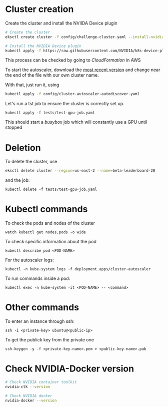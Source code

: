 # Cluster creation

Create the cluster and install the NVIIDA Device plugin

```bash
# Create the cluster
eksctl create cluster -f config/challenge-cluster.yaml --install-nvidia-plugin=false

# Install the NVIDIA Device plugin
kubectl apply -f https://raw.githubusercontent.com/NVIDIA/k8s-device-plugin/v0.13.0/nvidia-device-plugin.yml
```

This process can be checked by going to *CloudFormation* in AWS

To start the autoscaler, download the [most recent version](https://raw.githubusercontent.com/kubernetes/autoscaler/master/cluster-autoscaler/cloudprovider/aws/examples/cluster-autoscaler-autodiscover.yaml) and change *<YOUR CLUSTER NAME>* near the end of the file with our own cluster name.

With that, just run it, using

```bash
kubectl apply -f config/cluster-autoscaler-autodiscover.yaml
```

Let's run a tst job to ensure the cluster is correctly set up.

```
kubectl apply -f tests/test-gpu-job.yaml
```

This should start a *busybox* job which will constantly use a GPU until stopped

# Deletion

To delete the cluster, use
```bash
eksctl delete cluster --region=us-east-2 --name=beta-leaderboard-20
```

and the job: 
```
kubectl delete -f tests/test-gpu-job.yaml
```

# Kubectl commands

To check the pods and nodes of the cluster
```
watch kubectl get nodes,pods -o wide
```

To check specific information about the pod
```
kubectl describe pod <POD-NAME>
```

For the autoscaler logs:
```
kubectl -n kube-system logs -f deployment.apps/cluster-autoscaler
```

To run commands inside a pod:
```
kubectl exec -n kube-system -it <POD-NAME> -- <command>
```

# Other commands

To enter an instance through ssh:
```
ssh -i <private-key> ubuntu@<public-ip>
```

To get the publick key from the private one
```
ssh-keygen -y -f <private-key-name>.pem > <public-key-name>.pub
```


# Check NVIDIA-Docker version

```bash
# Check NVIDIA container toolkit
nvidia-ctk --version

# Check NVIDIA docker
nvidia-docker --version
```